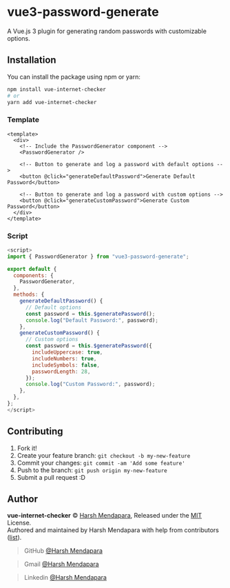 # vue3-password-generate

A Vue.js 3 plugin for generating random passwords with customizable options.

## Installation

You can install the package using npm or yarn:


```bash
npm install vue-internet-checker
# or
yarn add vue-internet-checker
```

### Template
``` vue
<template>
  <div>
    <!-- Include the PasswordGenerator component -->
    <PasswordGenerator />
    
    <!-- Button to generate and log a password with default options -->
    <button @click="generateDefaultPassword">Generate Default Password</button>
    
    <!-- Button to generate and log a password with custom options -->
    <button @click="generateCustomPassword">Generate Custom Password</button>
  </div>
</template>
```

### Script
```javascript
<script>
import { PasswordGenerator } from "vue3-password-generate";

export default {
  components: {
    PasswordGenerator,
  },
  methods: {
    generateDefaultPassword() {
      // Default options
      const password = this.$generatePassword();
      console.log("Default Password:", password);
    },
    generateCustomPassword() {
      // Custom options
      const password = this.$generatePassword({
        includeUppercase: true,
        includeNumbers: true,
        includeSymbols: false,
        passwordLength: 28,
      });
      console.log("Custom Password:", password);
    },
  },
};
</script>

```

## Contributing

1.  Fork it!
2.  Create your feature branch: `git checkout -b my-new-feature`
3.  Commit your changes: `git commit -am 'Add some feature'`
4.  Push to the branch: `git push origin my-new-feature`
5.  Submit a pull request :D

## Author

**vue-internet-checker** © [Harsh Mendapara](https://github.com/harshmendapara/), Released under the [MIT](./LICENSE) License.<br>
Authored and maintained by Harsh Mendapara with help from contributors ([list](https://github.com/harshmendapara/vue3-password-generate/graphs/contributors)).

> GitHub [@Harsh Mendapara](https://github.com/harshmendapara)

> Gmail [@Harsh Mendapara](mendaparaharsh02@gmail.com)

> Linkedin [@Harsh Mendapara](https://www.linkedin.com/in/harsh-mendapara-44883a165/)

